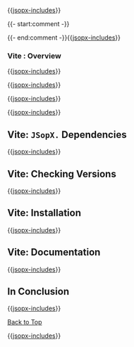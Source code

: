 ﻿{{[jsopx-includes](./DocsX/AllGlobal/Master/Includes/Content/Template/Technologies/Vite/Header.md)}}

{{- start:comment -}}
<!-- START JSOPX NOVA DOCX HEADER
group: 'Technologies'
subGroup: 'Vite'
isDraft: true
isProductionReady: true
toc: true
END JSOPX NOVA DOCX HEADER -->
{{- end:comment -}}{{[jsopx-includes](./DocsX/AllGlobal/Master/Includes/Content/Common/Draft-Notice.md)}}

### Vite : Overview

{{[jsopx-includes](./DocsX/AllGlobal/Master/Includes/Content/Template/Technologies/Vite/Overview.md)}}

{{[jsopx-includes](./DocsX/AllGlobal/Master/Includes/Content/Common/Current-Phase.md)}}

{{[jsopx-includes](./DocsX/AllGlobal/Master/Includes/Content/Template/Technologies/Vite/BodyContent.md)}}

{{[jsopx-includes](./DocsX/AllGlobal/Master/Includes/Content/Common/Alerts-Current.md)}}


## Vite: `JSopX.` Dependencies

{{[jsopx-includes](./DocsX/AllGlobal/Master/Includes/Content/Template/Technologies/Vite/JsopxDependencies.md)}}


## Vite: Checking Versions

{{[jsopx-includes](./DocsX/AllGlobal/Master/Includes/Content/Template/Technologies/Vite/CheckingVersions.md)}}


## Vite: Installation

{{[jsopx-includes](./DocsX/AllGlobal/Master/Includes/Content/Template/Technologies/Vite/Installation.md)}}

## Vite: Documentation

{{[jsopx-includes](./DocsX/AllGlobal/Master/Includes/Content/Template/Technologies/Vite/Documentation.md)}}

## In Conclusion

{{[jsopx-includes](./DocsX/AllGlobal/Master/Includes/Content/Template/Technologies/Vite/InConclusion.md)}}

[Back to Top](#table-of-contents)

{{[jsopx-includes](./DocsX/AllGlobal/Master/Includes/Layout/Footer.md)}}